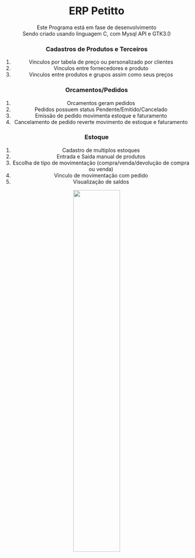 <div align="center">
<h1>ERP Petitto</h1>
Este Programa está em fase de desenvolvimento<br>
Sendo criado usando linguagem C, com Mysql API e GTK3.0<br>

<div>
<h3>Cadastros de Produtos e Terceiros</h3>
<ol>
<li>Vinculos por tabela de preço ou personalizado por clientes</li>
<li>Vinculos entre fornecedores e produto</li>
<li>Vinculos entre produtos e grupos assim como seus preços</li>
</ol>
</div>

<div>
<h3>Orcamentos/Pedidos</h3>
<ol>
<li>Orcamentos geram pedidos</li>
<li>Pedidos possuem status Pendente/Emitido/Cancelado</li>
<li>Emissão de pedido movimenta estoque e faturamento</li>
<li>Cancelamento de pedido reverte movimento de estoque e faturamento</li>
</ol>
</div>

<div>
<h3>Estoque</h3>
<ol>
<li>Cadastro de multiplos estoques</li>
<li>Entrada e Saída manual de produtos</li>
<li>Escolha de tipo de movimentação (compra/venda/devolução de compra ou venda)</li>
<li>Vinculo de movimentação com pedido</li>
<li>Visualização de saldos</li>
</ol>
</div>

<img width="50%" src="https://i.imgur.com/l5vgbtx.png">
</div>
